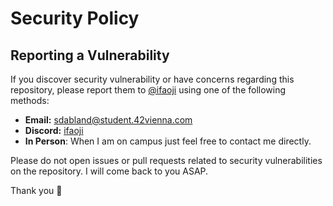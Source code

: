 # Security Policy

## Reporting a Vulnerability

If you discover security vulnerability or have concerns regarding this repository, please report them to [@ifaoji](https://github.com/ifaoji) using one of the following methods:

- **Email:** [sdabland@student.42vienna.com](mailto:sdabland@student.42vienna.com)
- **Discord:** [ifaoji](https://discord.com/users/445597236437450752)
- **In Person**: When I am on campus just feel free to contact me directly.

Please do not open issues or pull requests related to security vulnerabilities on the repository. I will come back to you ASAP.

Thank you 🙏
